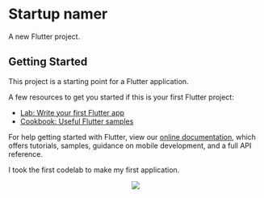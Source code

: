 # Startup namer

A new Flutter project.

## Getting Started

This project is a starting point for a Flutter application.

A few resources to get you started if this is your first Flutter project:

- [Lab: Write your first Flutter app](https://flutter.io/docs/get-started/codelab)
- [Cookbook: Useful Flutter samples](https://flutter.io/docs/cookbook)

For help getting started with Flutter, view our 
[online documentation](https://flutter.io/docs), which offers tutorials, 
samples, guidance on mobile development, and a full API reference.

I took the first codelab to make my first application.

<p align="center">
  <img src="https://codelabs.developers.google.com/codelabs/first-flutter-app-pt2/img/b17de15fa7831a1c.png" />
</p>

